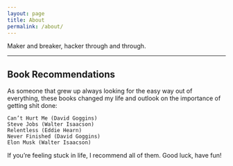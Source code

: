 ```yaml
---
layout: page
title: About
permalink: /about/
---
```

Maker and breaker, hacker through and through.

---
## Book Recommendations
As someone that grew up always looking for the easy way out of everything, these books changed my life and outlook on the importance of getting shit done:
```
Can’t Hurt Me (David Goggins)
Steve Jobs (Walter Isaacson)
Relentless (Eddie Hearn)
Never Finished (David Goggins)
Elon Musk (Walter Isaacson)
```
If you’re feeling stuck in life, I recommend all of them. Good luck, have fun!